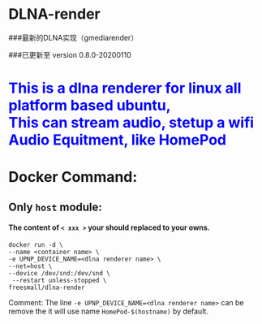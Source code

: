 # DLNA-render
###最新的DLNA实现（gmediarender）

###已更新至 version 0.8.0-20200110


<h1><font color=Blue>  This is a dlna renderer for linux all platform based ubuntu, <br>
This can stream audio, stetup a wifi Audio Equitment, like HomePod </font><br></h1>



# Docker Command:
## Only `host` module:
#### The  content of `< xxx >` your should replaced to your owns.
```
docker run -d \
--name <container name> \
-e UPNP_DEVICE_NAME=<dlna renderer name> \
--net=host \
--device /dev/snd:/dev/snd \
 --restart unless-stopped \
freesmall/dlna-render
```
Comment:
  The line `-e UPNP_DEVICE_NAME=<dlna renderer name>`  can be remove the it will use name `HomePod-$(hostname)` by default.